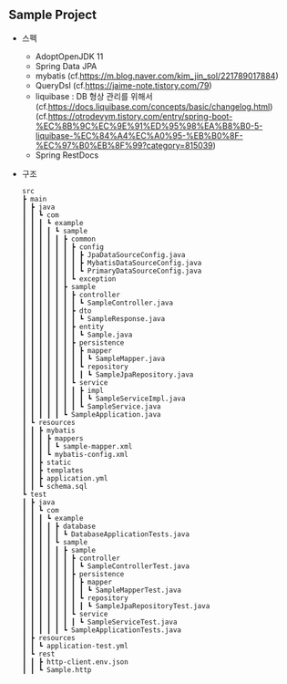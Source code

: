 ## Sample Project

* 스펙  
  * AdoptOpenJDK 11  
  * Spring Data JPA  
  * mybatis (cf.https://m.blog.naver.com/kim_jin_sol/221789017884)
  * QueryDsl (cf.https://jaime-note.tistory.com/79)
  * liquibase : DB 형상 관리를 위해서 (cf.https://docs.liquibase.com/concepts/basic/changelog.html)  
  (cf.https://otrodevym.tistory.com/entry/spring-boot-%EC%8B%9C%EC%9E%91%ED%95%98%EA%B8%B0-5-liquibase-%EC%84%A4%EC%A0%95-%EB%B0%8F-%EC%97%B0%EB%8F%99?category=815039)  
  * Spring RestDocs


* 구조

      src
      ┣ main
      ┃ ┣ java
      ┃ ┃ ┗ com
      ┃ ┃ ┃ ┗ example
      ┃ ┃ ┃ ┃ ┗ sample
      ┃ ┃ ┃ ┃ ┃ ┣ common
      ┃ ┃ ┃ ┃ ┃ ┃ ┣ config
      ┃ ┃ ┃ ┃ ┃ ┃ ┃ ┣ JpaDataSourceConfig.java
      ┃ ┃ ┃ ┃ ┃ ┃ ┃ ┣ MybatisDataSourceConfig.java
      ┃ ┃ ┃ ┃ ┃ ┃ ┃ ┗ PrimaryDataSourceConfig.java
      ┃ ┃ ┃ ┃ ┃ ┃ ┗ exception
      ┃ ┃ ┃ ┃ ┃ ┣ sample
      ┃ ┃ ┃ ┃ ┃ ┃ ┣ controller
      ┃ ┃ ┃ ┃ ┃ ┃ ┃ ┗ SampleController.java
      ┃ ┃ ┃ ┃ ┃ ┃ ┣ dto
      ┃ ┃ ┃ ┃ ┃ ┃ ┃ ┗ SampleResponse.java
      ┃ ┃ ┃ ┃ ┃ ┃ ┣ entity
      ┃ ┃ ┃ ┃ ┃ ┃ ┃ ┗ Sample.java
      ┃ ┃ ┃ ┃ ┃ ┃ ┣ persistence
      ┃ ┃ ┃ ┃ ┃ ┃ ┃ ┣ mapper
      ┃ ┃ ┃ ┃ ┃ ┃ ┃ ┃ ┗ SampleMapper.java
      ┃ ┃ ┃ ┃ ┃ ┃ ┃ ┗ repository
      ┃ ┃ ┃ ┃ ┃ ┃ ┃ ┃ ┗ SampleJpaRepository.java
      ┃ ┃ ┃ ┃ ┃ ┃ ┗ service
      ┃ ┃ ┃ ┃ ┃ ┃ ┃ ┣ impl
      ┃ ┃ ┃ ┃ ┃ ┃ ┃ ┃ ┗ SampleServiceImpl.java
      ┃ ┃ ┃ ┃ ┃ ┃ ┃ ┗ SampleService.java
      ┃ ┃ ┃ ┃ ┃ ┗ SampleApplication.java
      ┃ ┗ resources
      ┃ ┃ ┣ mybatis
      ┃ ┃ ┃ ┣ mappers
      ┃ ┃ ┃ ┃ ┗ sample-mapper.xml
      ┃ ┃ ┃ ┗ mybatis-config.xml
      ┃ ┃ ┣ static
      ┃ ┃ ┣ templates
      ┃ ┃ ┣ application.yml
      ┃ ┃ ┗ schema.sql
      ┗ test
      ┃ ┣ java
      ┃ ┃ ┗ com
      ┃ ┃ ┃ ┗ example
      ┃ ┃ ┃ ┃ ┣ database
      ┃ ┃ ┃ ┃ ┃ ┗ DatabaseApplicationTests.java
      ┃ ┃ ┃ ┃ ┗ sample
      ┃ ┃ ┃ ┃ ┃ ┣ sample
      ┃ ┃ ┃ ┃ ┃ ┃ ┣ controller
      ┃ ┃ ┃ ┃ ┃ ┃ ┃ ┗ SampleControllerTest.java
      ┃ ┃ ┃ ┃ ┃ ┃ ┣ persistence
      ┃ ┃ ┃ ┃ ┃ ┃ ┃ ┣ mapper
      ┃ ┃ ┃ ┃ ┃ ┃ ┃ ┃ ┗ SampleMapperTest.java
      ┃ ┃ ┃ ┃ ┃ ┃ ┃ ┗ repository
      ┃ ┃ ┃ ┃ ┃ ┃ ┃ ┃ ┗ SampleJpaRepositoryTest.java
      ┃ ┃ ┃ ┃ ┃ ┃ ┗ service
      ┃ ┃ ┃ ┃ ┃ ┃ ┃ ┗ SampleServiceTest.java
      ┃ ┃ ┃ ┃ ┃ ┗ SampleApplicationTests.java
      ┃ ┣ resources
      ┃ ┃ ┗ application-test.yml
      ┃ ┗ rest
      ┃ ┃ ┣ http-client.env.json
      ┃ ┃ ┗ Sample.http